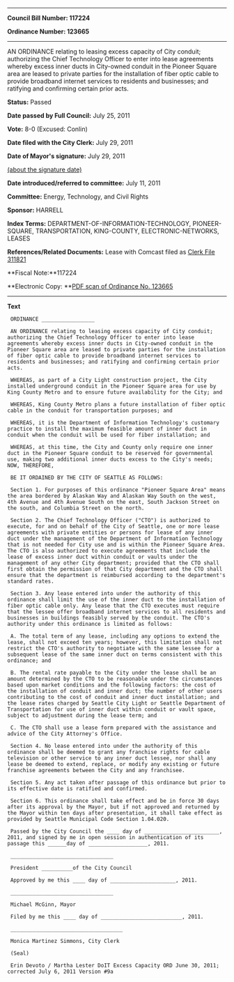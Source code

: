 

********

**Council Bill Number: 117224**
   
**Ordinance Number: 123665**
********

 AN ORDINANCE relating to leasing excess capacity of City conduit; authorizing the Chief Technology Officer to enter into lease agreements whereby excess inner ducts in City-owned conduit in the Pioneer Square area are leased to private parties for the installation of fiber optic cable to provide broadband internet services to residents and businesses; and ratifying and confirming certain prior acts.

**Status:** Passed
   
**Date passed by Full Council:** July 25, 2011
   
**Vote:** 8-0 (Excused: Conlin)
   
**Date filed with the City Clerk:** July 29, 2011
   
**Date of Mayor's signature:** July 29, 2011
   
[(about the signature date)](/~public/approvaldate.htm)
   
   
   
**Date introduced/referred to committee:** July 11, 2011
   
**Committee:** Energy, Technology, and Civil Rights
   
**Sponsor:** HARRELL
   
   
**Index Terms:** DEPARTMENT-OF-INFORMATION-TECHNOLOGY, PIONEER-SQUARE, TRANSPORTATION, KING-COUNTY, ELECTRONIC-NETWORKS, LEASES

**References/Related Documents:** Lease with Comcast filed as [Clerk File 311821](http://clerk.seattle.gov/~scripts/nph-brs.exe?s1=&s3=311821&s2=&s4=&Sect4=AND&l=20&Sect2=THESON&Sect3=PLURON&Sect5=CFCF1&Sect6=HITOFF&d=CFCF&p=1&u=%2F%7Epublic%2Fcfcf1.htm&r=0&f=S)

**Fiscal Note:**117224

**Electronic Copy: **[PDF scan of Ordinance No. 123665](/~archives/Ordinances/Ord_123665.pdf)

********

**Text**
   
```
 ORDINANCE _________________

 AN ORDINANCE relating to leasing excess capacity of City conduit; authorizing the Chief Technology Officer to enter into lease agreements whereby excess inner ducts in City-owned conduit in the Pioneer Square area are leased to private parties for the installation of fiber optic cable to provide broadband internet services to residents and businesses; and ratifying and confirming certain prior acts.

 WHEREAS, as part of a City Light construction project, the City installed underground conduit in the Pioneer Square area for use by King County Metro and to ensure future availability for the City; and

 WHEREAS, King County Metro plans a future installation of fiber optic cable in the conduit for transportation purposes; and

 WHEREAS, it is the Department of Information Technology's customary practice to install the maximum feasible amount of inner duct in conduit when the conduit will be used for fiber installation; and

 WHEREAS, at this time, the City and County only require one inner duct in the Pioneer Square conduit to be reserved for governmental use, making two additional inner ducts excess to the City's needs; NOW, THEREFORE,

 BE IT ORDAINED BY THE CITY OF SEATTLE AS FOLLOWS:

 Section 1. For purposes of this ordinance "Pioneer Square Area" means the area bordered by Alaskan Way and Alaskan Way South on the west, 4th Avenue and 4th Avenue South on the east, South Jackson Street on the south, and Columbia Street on the north.

 Section 2. The Chief Technology Officer ("CTO") is authorized to execute, for and on behalf of the City of Seattle, one or more lease agreements with private entities or persons for lease of any inner duct under the management of the Department of Information Technology that is not needed for City use and is within the Pioneer Square Area. The CTO is also authorized to execute agreements that include the lease of excess inner duct within conduit or vaults under the management of any other City department; provided that the CTO shall first obtain the permission of that City department and the CTO shall ensure that the department is reimbursed according to the department's standard rates.

 Section 3. Any lease entered into under the authority of this ordinance shall limit the use of the inner duct to the installation of fiber optic cable only. Any lease that the CTO executes must require that the lessee offer broadband internet services to all residents and businesses in buildings feasibly served by the conduit. The CTO's authority under this ordinance is limited as follows:

 A. The total term of any lease, including any options to extend the lease, shall not exceed ten years; however, this limitation shall not restrict the CTO's authority to negotiate with the same lessee for a subsequent lease of the same inner duct on terms consistent with this ordinance; and

 B. The rental rate payable to the City under the lease shall be an amount determined by the CTO to be reasonable under the circumstances based upon market conditions and the following factors: the cost of the installation of conduit and inner duct; the number of other users contributing to the cost of conduit and inner duct installation; and the lease rates charged by Seattle City Light or Seattle Department of Transportation for use of inner duct within conduit or vault space, subject to adjustment during the lease term; and

 C. The CTO shall use a lease form prepared with the assistance and advice of the City Attorney's Office.

 Section 4. No lease entered into under the authority of this ordinance shall be deemed to grant any franchise rights for cable television or other service to any inner duct lessee, nor shall any lease be deemed to extend, replace, or modify any existing or future franchise agreements between the City and any franchisee.

 Section 5. Any act taken after passage of this ordinance but prior to its effective date is ratified and confirmed.

 Section 6. This ordinance shall take effect and be in force 30 days after its approval by the Mayor, but if not approved and returned by the Mayor within ten days after presentation, it shall take effect as provided by Seattle Municipal Code Section 1.04.020.

 Passed by the City Council the ____ day of ________________________, 2011, and signed by me in open session in authentication of its passage this ______day of ___________________, 2011.

 _________________________________

 President __________of the City Council

 Approved by me this ____ day of _____________________, 2011.

 _________________________________

 Michael McGinn, Mayor

 Filed by me this ____ day of __________________________, 2011.

 ____________________________________

 Monica Martinez Simmons, City Clerk

 (Seal)

 Erin Devoto / Martha Lester DoIT Excess Capacity ORD June 30, 2011; corrected July 6, 2011 Version #9a

```
